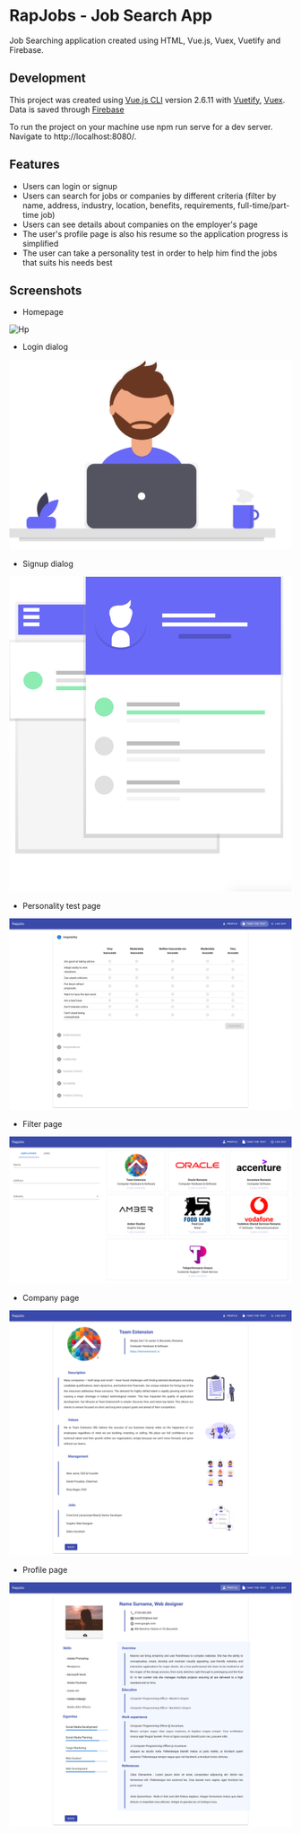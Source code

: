 # RapJobs - Job Search App

Job Searching application created using HTML, Vue.js, Vuex, Vuetify and Firebase.

## Development

This project was created using [Vue.js CLI](https://vuejs.org/) version 2.6.11 with [Vuetify](https://vuetifyjs.com/en/), [Vuex](https://vuex.vuejs.org/).
Data is saved through [Firebase](https://firebase.google.com/)

To run the project on your machine use npm run serve for a dev server. Navigate to http://localhost:8080/.

## Features

* Users can login or signup
* Users can search for jobs or companies by different criteria (filter by name, address, industry, location, benefits, requirements, full-time/part-time job)
* Users can see details about companies on the employer's page
* The user's profile page is also his resume so the application progress is simplified
* The user can take a personality test in order to help him find the jobs that suits his needs best

## Screenshots
* Homepage

![Hp](src/assets/hp.png?raw=true "Homepage")

* Login dialog

![Login](src/assets/login.png?raw=true "Login")

* Signup dialog

![Signup](src/assets/signup.png?raw=true "Signup")

* Personality test page

![Test](src/assets/test.png?raw=true "Test")

* Filter page

![Filter](src/assets/search.png?raw=true "Filter")

* Company page

![Company](src/assets/company.png?raw=true "Company")

* Profile page

![Profile](src/assets/profile.png?raw=true "Profile")
